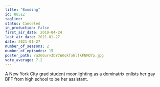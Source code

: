 ```yaml
---
title: "Bonding"
id: 88512
tagline: 
status: Canceled
in_production: False
first_air_date: 2019-04-24
last_air_date: 2021-01-27
date: 2021-01-27
number_of_seasons: 2
number_of_episodes: 15
poster_path: /a2GGurv3bY7W0qkfohlfkFNMQ7p.jpg
vote_average: 7.2
---
```


A New York City grad student moonlighting as a dominatrix enlists her gay BFF from high school to be her assistant.
